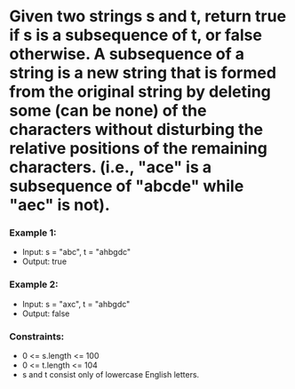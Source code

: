 # Given two strings s and t, return true if s is a subsequence of t, or false otherwise. A subsequence of a string is a new string that is formed from the original string by deleting some (can be none) of the characters without disturbing the relative positions of the remaining characters. (i.e., "ace" is a subsequence of "abcde" while "aec" is not).

 

### Example 1:

- Input: s = "abc", t = "ahbgdc"
- Output: true
### Example 2:

- Input: s = "axc", t = "ahbgdc"
- Output: false
 

### Constraints:

- 0 <= s.length <= 100
- 0 <= t.length <= 104
- s and t consist only of lowercase English letters.